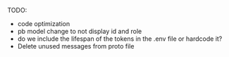 TODO:
- code optimization
- pb model change to not display id and role
- do we include the lifespan of the tokens in the .env file or hardcode it?
- Delete unused messages from proto file